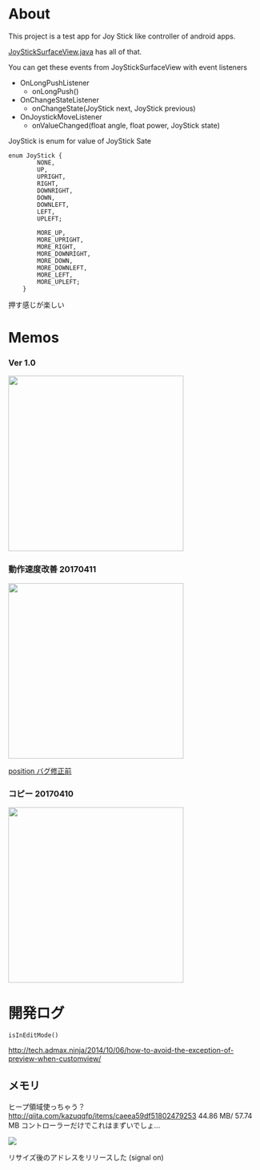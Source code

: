 # About

This project is a test app for Joy Stick like controller of android apps.

[JoyStickSurfaceView.java]( ./app/src/main/java/rimp/rild/com/android/android_joystick_controler_test/JoyStickSurfaceView.java) has all of that.
 
 You can get these events from JoyStickSurfaceView with event listeners
 
 - OnLongPushListener
    - onLongPush()
 - OnChangeStateListener
    - onChangeState(JoyStick next, JoyStick previous)
 - OnJoystickMoveListener
    - onValueChanged(float angle, float power, JoyStick state)
   
 JoyStick is enum for value of JoyStick Sate
 
 ```
 enum JoyStick {
         NONE,
         UP,
         UPRIGHT,
         RIGHT,
         DOWNRIGHT,
         DOWN,
         DOWNLEFT,
         LEFT,
         UPLEFT;
         
         MORE_UP,
         MORE_UPRIGHT,
         MORE_RIGHT,
         MORE_DOWNRIGHT,
         MORE_DOWN,
         MORE_DOWNLEFT,
         MORE_LEFT,
         MORE_UPLEFT;
     }
 ```
 
押す感じが楽しい

# Memos

### Ver 1.0

[<img width=350 src="https://gyazo.com/04c453e88a1f284a1aedbda8b5e3e3fe.png" 
/>](https://youtu.be/WJPi255NAYU)


### 動作速度改善 20170411

[<img width=350 src="https://gyazo.com/ab7786d2d2cd278c62f532ce6a1e3769.png"/>](https://youtu.be/45rPExCzwIQ)

[position バグ修正前](https://youtu.be/hu9dCQL4hhA)

### コピー 20170410

[<img width=350 src="https://gyazo.com/e1be98a0ab3aca90676163674fd27bfb.png">](https://youtu.be/FuGfqBKRkes)

# 開発ログ

`isInEditMode()`

http://tech.admax.ninja/2014/10/06/how-to-avoid-the-exception-of-preview-when-customview/


## メモリ

ヒープ領域使っちゃう？
http://qiita.com/kazuqqfp/items/caeea59df51802479253
44.86 MB/ 57.74 MB
コントローラーだけでこれはまずいでしょ...

<img src="https://gyazo.com/2fa06d4fb15ab37699c7e4e50a5f9080.png" />

リサイズ後のアドレスをリリースした (signal on)




